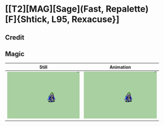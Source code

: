 # [\[T2\]\[MAG\]\[Sage\]\(Fast, Repalette\)\[F\]{Shtick, L95, Rexacuse}]

## Credit


	
## Magic

| Still | Animation |
| :---: | :-------: |
| ![Magic still](./Magic_000.png) | ![Magic animation](./Magic.gif) |
